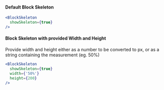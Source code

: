#### Default Block Skeleton

```jsx
<BlockSkeleton
  showSkeleton={true}
/>
```

#### Block Skeleton with provided Width and Height
Provide width and height either as a number to be converted to px, or as a string containing the measurement (eg. 50%)
```jsx
<BlockSkeleton
  showSkeleton={true}
  width={'50%'}
  height={200}
/>
```
